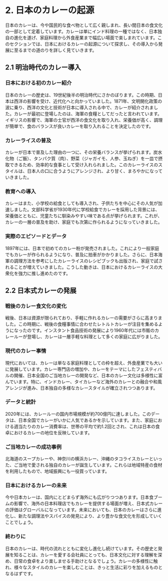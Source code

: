 # 2. 日本のカレーの起源

日本のカレーは、今や国民的な食べ物として広く親しまれ、長い間日本の食文化の一部として定着しています。カレーは単にインド料理の一種ではなく、日本独自の進化を遂げ、家庭料理から外食産業まで幅広い場面で楽しまれています。このセクションでは、日本におけるカレーの起源について探求し、その導入から発展に至るまでの道のりを詳しく見ていきます。

## 2.1 明治時代のカレー導入

### 日本における初のカレー紹介

日本のカレーの歴史は、19世紀後半の明治時代にさかのぼります。この時期、日本は西洋の影響を受け、近代化へと向かっていました。1871年、文明開化政策の波に乗り、西洋の文化と技術が日本に導入される中で、カレーが紹介されました。カレーが最初に登場したのは、海軍の食糧としてだったと言われています。イギリスの影響で、海軍の士官が西洋の食文化を取り入れ、栄養価が高く、調理が簡単で、食のバランスが良いカレーを取り入れることを決定したのです。

### カレーライスの普及

カレーが日本で普及した理由の一つに、その栄養バランスが挙げられます。炭水化物（ご飯）、タンパク質（肉）、野菜（ジャガイモ、人参、玉ねぎ）を一皿で摂取できるため、効率的な食事として受け入れられました。このカレーライスのスタイルは、日本人の口に合うようにアレンジされ、より甘く、まろやかになっていきました。

### 教育への導入

カレーはまた、小学校の給食としても導入され、子供たちを中心にその人気が加速しました。文部科学省が1930年代に学校給食でカレーを採用した背景には、栄養価とともに、児童たちに馴染みやすい味である点が挙げられます。これが、カレーの一層の普及を助け、家庭でも次第に作られるようになっていきました。

### 実際のエピソードとデータ

1897年には、日本で初めてのカレー粉が発売されました。これにより一般家庭でもカレーが作られるようになり、普及に拍車がかかりました。さらに、日本海軍の調理方法を参考にしたカレーライスのレシピブックも出版され、家庭で試されることが増えていきました。こうした動きは、日本におけるカレーライスの大衆化を強力に推し進めたのです。

## 2.2 日本式カレーの発展

### 戦後のカレー食文化の変化

戦後、日本は資源が限られており、手軽に作れるカレーの需要がさらに高まりました。この時期に、戦後の食糧事情に合わせたレトルトカレーが注目を集めるようになったのです。インスタント食品技術の発展により1960年代には市販のカレールーが登場し、カレーは一層手軽な料理として多くの家庭に広がりました。

### 現代のカレー事情

現代においては、カレーは単なる家庭料理としての枠を超え、外食産業でも大いに発展しています。カレー専門店の増加や、カレーをテーマにしたフェスティバルの開催、日本全国のご当地カレーの開発など、日本のカレー文化は多様性に富んでいます。特に、インドカレー、タイカレーなど海外のカレーとの融合や和風アレンジが進み、日本独自の多様なカレースタイルが確立されつつあります。

### データと統計

2020年には、カレールーの国内市場規模が約700億円に達しました。このデータは、日本全国でカレーがいかに人気であるかを示しています。また、家庭における週当たりのカレー消費率は、世帯の平均で約1.2回とされ、これは日本の食卓におけるカレーの地位を反映しています。

### ご当地カレーの成功事例

北海道のスープカレーや、神奈川の横浜カレー、沖縄のタコライスカレーといった、ご当地で愛される独自のカレーが誕生しています。これらは地域特産の食材を利用したもので、地域振興にも一役買っています。

### 日本におけるカレーの未来

今や日本カレーは、国内にとどまらず海外にも広がりつつあります。日本食ブームの影響で、海外の日本料理店でもカレーを提供する場面が増え、日本式カレーの評価はグローバルになっています。未来においても、日本のカレーはさらに進化し、新たな調理法やスパイスの発見により、より豊かな食文化を形成していくことでしょう。

### 終わりに

日本のカレーは、時代の流れとともに変化し進化し続けています。その歴史と発展を知ることは、カレーを愛する会社員にとっても、日本文化に対する理解を深め、日常の食卓をより楽しませる手助けとなるでしょう。カレーの多様性に触れ、様々なスタイルのカレーを楽しむことは、きっと生活に彩りを加えるものとなるはずです。

<!--END_SECTION-->